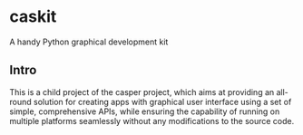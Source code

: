 # caskit

A handy Python graphical development kit

## Intro

This is a child project of the casper project, which aims at providing an all-round solution for creating apps with graphical user interface using a set of simple, comprehensive APIs, while ensuring the capability of running on multiple platforms seamlessly without any modifications to the source code. 
